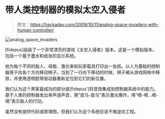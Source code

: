# 带人类控制器的模拟太空入侵者

> 原文：<https://hackaday.com/2009/10/11/analog-space-invaders-with-human-controller/>

![analog_space_invaders](img/50759e396112907e741503fd2dd189c4.png "analog_space_invaders")

[fidepus]组装了一个非常漂亮的游戏《太空入侵者》版本。这是一个模拟版本，包括一个基于墨水和纸张的显示系统。

他为每个不同的敌人、母舰、激光束和玩家载具打印出一张纸。以人为基础的控制器用于向各个方向移动棋子。当到了一行向下移动的时候，棋子被从游戏网格中移除，并使用透明胶带驱动器重新定位到它们的新位置。

我们认为这个黑客最成功的部分是[fidepus']将音效集成到控制器系统中的能力。基于人类的控制器发出单声道声音，用“皮乌-皮乌”表示激光爆炸，用“嘀-嘀…嘀-嘀”表示敌人的行动。

虽然没有提供代码或原理图，但我们认为这个系统应该不难逆向工程。